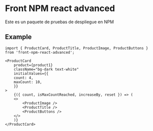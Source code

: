 # Front NPM react advanced

Este es un paquete de pruebas de despliegue en NPM

## Example

```
import { ProductCard, ProductTitle, ProductImage, ProductButtons } from 'front-npm-react-advanced';

<ProductCard
    product={product1}
    className="bg-dark text-white"
    initialValues={{
    count: 4,
    maxCount: 10,
    }}
>
    {({ count, isMaxCountReached, increaseBy, reset }) => (
    <>
        <ProductImage />
        <ProductTitle />
        <ProductButtons />
    </>
    )}
</ProductCard>
```
